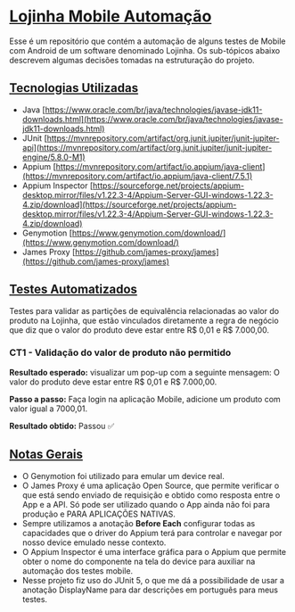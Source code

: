 
# [Lojinha Mobile Automação](https://github.com/MatheusCaputo/lojinhaMobileAutomacao)

Esse é um repositório que contém a automação de alguns testes de Mobile com Android de um software denominado Lojinha. Os sub-tópicos abaixo descrevem algumas decisões tomadas na estruturação do projeto.

## [Tecnologias Utilizadas](https://github.com/MatheusCaputo/lojinhaMobileAutomacao#tecnologias-utilizadas)

-   Java  [https://www.oracle.com/br/java/technologies/javase-jdk11-downloads.html](https://www.oracle.com/br/java/technologies/javase-jdk11-downloads.html)
-  JUnit  [https://mvnrepository.com/artifact/org.junit.jupiter/junit-jupiter-api](https://mvnrepository.com/artifact/org.junit.jupiter/junit-jupiter-engine/5.8.0-M1)
-    Appium  [https://mvnrepository.com/artifact/io.appium/java-client](https://mvnrepository.com/artifact/io.appium/java-client/7.5.1)
-  Appium Inspector  [https://sourceforge.net/projects/appium-desktop.mirror/files/v1.22.3-4/Appium-Server-GUI-windows-1.22.3-4.zip/download](https://sourceforge.net/projects/appium-desktop.mirror/files/v1.22.3-4/Appium-Server-GUI-windows-1.22.3-4.zip/download)
- Genymotion [https://www.genymotion.com/download/](https://www.genymotion.com/download/)
- James Proxy [https://github.com/james-proxy/james](https://github.com/james-proxy/james)



## [Testes Automatizados](https://github.com/MatheusCaputo/lojinhaAPIAutomacao#testes-automatizados)

Testes para validar as partições de equivalência relacionadas ao valor do produto na Lojinha, que estão vinculados diretamente a regra de negócio que diz que o valor do produto deve estar entre R$ 0,01 e R$ 7.000,00.

### CT1 - Validação do valor de produto não permitido
**Resultado esperado:** visualizar um pop-up com a seguinte mensagem: O valor do produto deve estar entre R$ 0,01 e R$ 7.000,00.

**Passo a passo:** Faça login na aplicação Mobile, adicione um produto com valor igual a 7000,01.

**Resultado obtido:** Passou ✅

## [Notas Gerais](https://github.com/MatheusCaputo/lojinhaAPIAutomacao#notas-gerais)

- O Genymotion foi utilizado para emular um device real.
- O James Proxy é uma aplicação Open Source, que permite verificar o que está sendo enviado de requisição e obtido como resposta entre o App e a API. Só pode ser utilizado quando o App ainda não foi para produção e PARA APLICAÇÕES NATIVAS.
-   Sempre utilizamos a anotação **Before Each** configurar todas as capacidades que o driver do Appium terá para controlar e navegar por nosso device emulado nesse contexto.
- O Appium Inspector é uma interface gráfica para o Appium que permite obter o nome do componente na tela do device para auxiliar na automação dos testes mobile.
-   Nesse projeto fiz uso do JUnit 5, o que me dá a possibilidade de usar a anotação DisplayName para dar descrições em português para meus testes. 